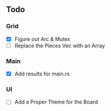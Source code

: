 ## Todo
### Grid
- [x] Figure out Arc & Mutex
- [ ] Replace the Pieces Vec with an Array
### Main
- [x] Add results for main.rs
### UI
- [ ] Add a Proper Theme for the Board